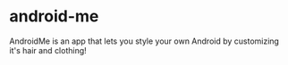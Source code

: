 # android-me
AndroidMe is an app that lets you style your own Android by customizing it's hair and clothing!
